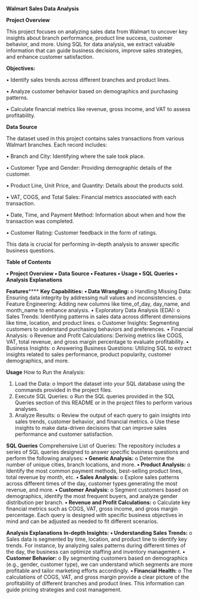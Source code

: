 ******Walmart Sales Data Analysis******

**Project Overview**

This project focuses on analyzing sales data from Walmart to uncover key insights about branch performance, product line success, customer behavior, and more. Using SQL for data analysis, we extract valuable information that can guide business decisions, improve sales strategies, and enhance customer satisfaction.


**Objectives:**

•	Identify sales trends across different branches and product lines.

•	Analyze customer behavior based on demographics and purchasing patterns.

•	Calculate financial metrics like revenue, gross income, and VAT to assess profitability.


**Data Source**

The dataset used in this project contains sales transactions from various Walmart branches. Each record includes:

•	Branch and City: Identifying where the sale took place.

•	Customer Type and Gender: Providing demographic details of the customer.

•	Product Line, Unit Price, and Quantity: Details about the products sold.

•	VAT, COGS, and Total Sales: Financial metrics associated with each transaction.

•	Date, Time, and Payment Method: Information about when and how the transaction was completed.

•	Customer Rating: Customer feedback in the form of ratings.


This data is crucial for performing in-depth analysis to answer specific business questions.

****Table of Contents****

**•	Project Overview
•	Data Source
•	Features
•	Usage
•	SQL Queries
•	Analysis Explanations**

**Features******
**Key Capabilities:**
**•	Data Wrangling:**
o	Handling Missing Data: Ensuring data integrity by addressing null values and inconsistencies.
o	Feature Engineering: Adding new columns like time_of_day, day_name, and month_name to enhance analysis.
•	Exploratory Data Analysis (EDA):
o	Sales Trends: Identifying patterns in sales data across different dimensions like time, location, and product lines.
o	Customer Insights: Segmenting customers to understand purchasing behaviors and preferences.
•	Financial Analysis:
o	Revenue and Profit Calculations: Deriving metrics like COGS, VAT, total revenue, and gross margin percentage to evaluate profitability.
•	Business Insights:
o	Answering Business Questions: Utilizing SQL to extract insights related to sales performance, product popularity, customer demographics, and more.

**Usage**
How to Run the Analysis:
1.	Load the Data:
o	Import the dataset into your SQL database using the commands provided in the project files.
2.	Execute SQL Queries:
o	Run the SQL queries provided in the SQL Queries section of this README or in the project files to perform various analyses.
3.	Analyze Results:
o	Review the output of each query to gain insights into sales trends, customer behavior, and financial metrics.
o	Use these insights to make data-driven decisions that can improve sales performance and customer satisfaction.

**SQL Queries**
Comprehensive List of Queries:
The repository includes a series of SQL queries designed to answer specific business questions and perform the following analyses:
**•	Generic Analysis:**
o	Determine the number of unique cities, branch locations, and more.
**•	Product Analysis:**
o	Identify the most common payment methods, best-selling product lines, total revenue by month, etc.
**•	Sales Analysis:**
o	Explore sales patterns across different times of the day, customer types generating the most revenue, and more.
**•	Customer Analysis:**
o	Segment customers based on demographics, identify the most frequent buyers, and analyze gender distribution per branch.
**•	Revenue and Profit Calculations:**
o	Calculate key financial metrics such as COGS, VAT, gross income, and gross margin percentage.
Each query is designed with specific business objectives in mind and can be adjusted as needed to fit different scenarios.

**Analysis Explanations**
**In-depth Insights:**
**•	Understanding Sales Trends:**
o	Sales data is segmented by time, location, and product line to identify key trends. For instance, by analyzing sales patterns during different times of the day, the business can optimize staffing and inventory management.
**•	Customer Behavior:**
o	By segmenting customers based on demographics (e.g., gender, customer type), we can understand which segments are more profitable and tailor marketing efforts accordingly.
**•	Financial Health:**
o	The calculations of COGS, VAT, and gross margin provide a clear picture of the profitability of different branches and product lines. This information can guide pricing strategies and cost management.

